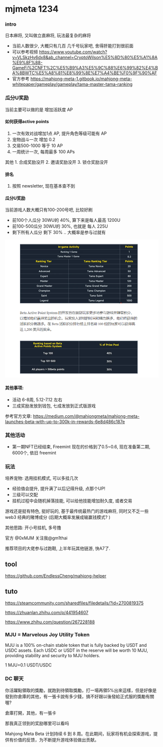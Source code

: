 
# mjmeta 1234

### intro
日本麻将, 又叫做立直麻将, 玩法最复杂的麻将

- 当前人数很少, 大概只有几百 几千号玩家吧, 舍得肝能打到很前面
- 可以参考视频 https://www.youtube.com/watch?v=VLSkzHv6dx8&ab_channel=CryptoWilson%E5%8D%80%E5%A1%8A%E9%8F%88-GameFi%2CNFT%2C%E5%B9%A3%E5%9C%88%E6%99%82%E4%BA%8BWTC%E5%A8%81%E8%99%8E%E7%A4%BE%F0%9F%90%AF
- 官方参考 https://mahjong-meta-1.gitbook.io/mahjong-meta-whitepaper/gameplay/gameplay/tama-master-tama-ranking

### 瓜分U奖励
当前主要可以做的是 增加活跃度 AP

#### 如何获得active points 
1. 一次有效对战增加1点 AP, 提升角色等级可能有 AP
2. 宠物战斗一次 增加 0.2 
3. 交易500-1000 等于 10 AP 
4. 一周统计一次, 每周最多 100 APs

其他 1. 合成奖励没开 2. 邀请奖励没开 3. 锁仓奖励没开

#### 排名
1. 按照 newsletter, 现在基本查不到

#### 瓜分U奖励
当前游戏人数大概只有100-200号吧, 比较好刷 
- 前100个人瓜分 30WU的 40%, 算下来是每人最高 1200U
- 前100-500瓜分 30WU的 30%, 也就是 每人 225U
- 剩下所有人瓜分 剩下 30% .. 大概率是参与过就有

![](27-37-18-12-06-2023.png)

#### 其他事项:
- 活动 6-8周, 5.12-7.12 左右
- 三成奖励发放到钱包, 七成发放到正式版游戏

参考官方文章: https://medium.com/@mahjongmeta/mahjong-meta-launches-beta-with-up-to-300k-in-rewards-6e8d486c187e

### 其他活动
- 第一期NFT已经结束, Freemint 现在的价格到了0.5~0.6, 现在准备第二期, 6000个, 依旧 freemint 

### 玩法
培养宠物: 选用挂机模式, 可以多挂几次
- 经验值会提升, 提升满了以后记得升级, 点那个UP!
- 三级可以交配
- 挂机过程中会随机掉落技能, 可以给他技能增加耐久度, 或者交易

游戏还是挺有特色, 挺好玩的, 基于最传统最热门的游戏麻将, 同时又不乏一些web3 经典的赌博成分 (后期大概率发展成输赢钱模式? )


其他思路: 开小号挂机, 多号撸

官方 @0xMJM 关注我@gm1thai

推荐项目的大佬参与过跑鞋, 上半年玩其他链游, 快A7了. 

## tool 

https://github.com/EndlessCheng/mahjong-helper


## tuto 

https://steamcommunity.com/sharedfiles/filedetails/?id=2700819375

https://zhuanlan.zhihu.com/p/441954607

https://www.zhihu.com/question/267228188


### MJU = Marvelous Joy Utility Token
MJU is a 100% on-chain stable token that is fully backed by USDT and USDC assets. Each USDC or USDT in the reserve will be worth 10 MJU, providing stability and security to MJU holders.

   1 MJU=0.1 USDT/USDC

### DC 聊天
你活躍點領取的獎勵，就跑到待領取獎勵，打一場再領5%出來這樣，但是好像是發到你倉庫的其他，有一張卡說有多少錢，搞不好跟以後發給正式服的獎勵有關喔?

倉庫打開，其他，有一張卡

那我真正领到的奖励哪里可以看吗


Mahjong Meta Beta 计划持续 6 到 8 周。在此期间，玩家将有机会探索游戏，提供有价值的反馈，为不断提升游戏体验做出贡献。